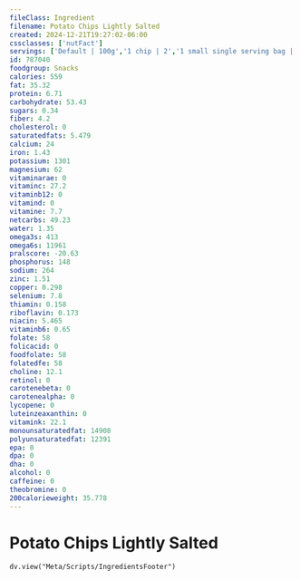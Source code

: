 ```yaml
---
fileClass: Ingredient
filename: Potato Chips Lightly Salted
created: 2024-12-21T19:27:02-06:00
cssclasses: ['nutFact']
servings: ['Default | 100g','1 chip | 2','1 small single serving bag | 28','1 medium single serving bag | 57','1 large single serving bag | 85','1 100 calorie package | 18','1 cup | 25']
id: 787040
foodgroup: Snacks
calories: 559
fat: 35.32
protein: 6.71
carbohydrate: 53.43
sugars: 0.34
fiber: 4.2
cholesterol: 0
saturatedfats: 5.479
calcium: 24
iron: 1.43
potassium: 1301
magnesium: 62
vitaminarae: 0
vitaminc: 27.2
vitaminb12: 0
vitamind: 0
vitamine: 7.7
netcarbs: 49.23
water: 1.35
omega3s: 413
omega6s: 11961
pralscore: -20.63
phosphorus: 148
sodium: 264
zinc: 1.51
copper: 0.298
selenium: 7.8
thiamin: 0.158
riboflavin: 0.173
niacin: 5.465
vitaminb6: 0.65
folate: 58
folicacid: 0
foodfolate: 58
folatedfe: 58
choline: 12.1
retinol: 0
carotenebeta: 0
carotenealpha: 0
lycopene: 0
luteinzeaxanthin: 0
vitamink: 22.1
monounsaturatedfat: 14908
polyunsaturatedfat: 12391
epa: 0
dpa: 0
dha: 0
alcohol: 0
caffeine: 0
theobromine: 0
200calorieweight: 35.778
---
```


# Potato Chips Lightly Salted

```dataviewjs
dv.view("Meta/Scripts/IngredientsFooter")
```